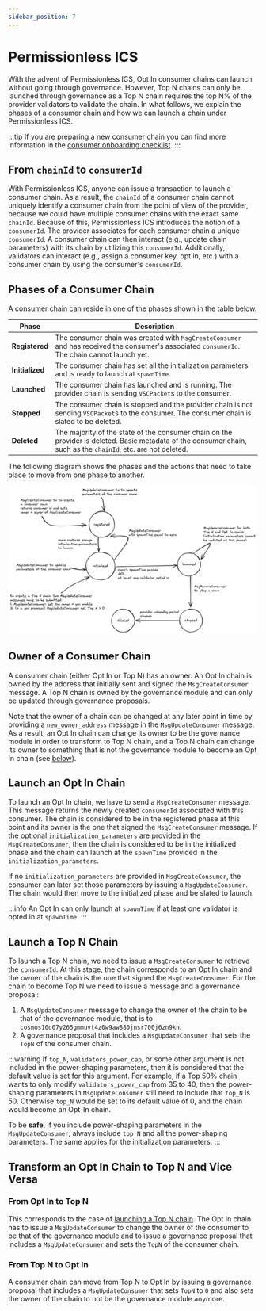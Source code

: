 ```yaml
---
sidebar_position: 7
---
```


# Permissionless ICS 

With the advent of Permissionless ICS, Opt In consumer chains can launch without going through governance.
However, Top N chains can only be launched through governance as a Top N chain requires the top N% of the provider validators to validate the chain.
In what follows, we explain the phases of a consumer chain and how we can launch a chain under Permissionless ICS.

:::tip
If you are preparing a new consumer chain you can find more information in the [consumer onboarding checklist](../consumer-development/onboarding.md).
:::

## From `chainId` to `consumerId`
With Permissionless ICS, anyone can issue a transaction to launch a consumer chain. As a result, the `chainId` of a consumer
chain cannot uniquely identify a consumer chain from the point of view of the provider, because we could have multiple
consumer chains with the exact same `chainId`.
Because of this, Permissionless ICS introduces the notion of a `consumerId`. The provider associates for each consumer chain
a unique `consumerId`. A consumer chain can then interact (e.g., update chain parameters) with its chain by utilizing this `consumerId`.
Additionally, validators can interact (e.g., assign a consumer key, opt in, etc.) with a consumer chain by using the consumer's `consumerId`.

## Phases of a Consumer Chain
A consumer chain can reside in one of the phases shown in the table below.

| **Phase**       | **Description**                                                                                                                                                |
|-----------------|----------------------------------------------------------------------------------------------------------------------------------------------------------------|
| **Registered**  | The consumer chain was created with `MsgCreateConsumer` and has received the consumer's associated `consumerId`. The chain cannot launch yet.                  |
| **Initialized** | The consumer chain has set all the initialization parameters and is ready to launch at `spawnTime`.                                                            |
| **Launched**    | The consumer chain has launched and is running. The provider chain is sending `VSCPacket`s to the consumer.                                                    |
| **Stopped**     | The consumer chain is stopped and the provider chain is not sending `VSCPacket`s to the consumer. The consumer chain is slated to be deleted.                  |
| **Deleted**     | The majority of the state of the consumer chain on the provider is deleted. Basic metadata of the consumer chain, such as the `chainId`, etc. are not deleted. |

The following diagram shows the phases and the actions that need to take place to move from one phase to another.

![phases of a consumer chain](../adrs/figures/adr19_phases_of_a_consumer_chain.png)

## Owner of a Consumer Chain
A consumer chain (either Opt In or Top N) has an owner.
An Opt In chain is owned by the address that initially sent and signed the `MsgCreateConsumer` message.
A Top N chain is owned by the governance module and can only be updated through governance proposals.

Note that the owner of a chain can be changed at any later point in time by providing a `new_owner_address` message
in the `MsgUpdateConsumer` message. As a result, an Opt In chain can change its owner to be the governance module
in order to transform to Top N chain, and a Top N chain can change its owner to something that is not the governance
module to become an Opt In chain (see [below](./permissionless.md#transform-an-opt-in-chain-to-top-n-and-vice-versa)).

## Launch an Opt In Chain
To launch an Opt In chain, we have to send a `MsgCreateConsumer` message. This message returns the newly created `consumerId`
associated with this consumer. The chain is considered to be in the registered phase at this point and its owner is the one
that signed the `MsgCreateConsumer` message.
If the optional `initialization_parameters` are provided in the `MsgCreateConsumer`, then the chain is considered to be in the
initialized phase and the chain can launch at the `spawnTime` provided in the `initialization_parameters`.

If no `initialization_parameters` are provided in `MsgCreateConsumer`, the consumer can later set those parameters
by issuing a `MsgUpdateConsumer`. The chain would then move to the initialized phase and be slated to launch.

:::info
An Opt In can only launch at `spawnTime` if at least one validator is opted in at `spawnTime`.
:::

## Launch a Top N Chain
To launch a Top N chain, we need to issue a `MsgCreateConsumer` to retrieve the `consumerId`. At this stage, the chain
corresponds to an Opt In chain and the owner of the chain is the one that signed the `MsgCreateConsumer`.
For the chain to become Top N we need to issue a message and a governance proposal:

1. A `MsgUpdateConsumer` message to change the owner of the chain to be that of the governance module, that is to `cosmos10d07y265gmmuvt4z0w9aw880jnsr700j6zn9kn`.
2. A governance proposal that includes a `MsgUpdateConsumer` that sets the `TopN` of the consumer chain.

:::warning
If `top_N`, `validators_power_cap`, or some other argument is not included in the power-shaping parameters, then it is considered
that the default value is set for this argument. For example, if a Top 50% chain wants to only modify `validators_power_cap`
from 35 to 40, then the power-shaping parameters in `MsgUpdateConsumer` still need to include that `top_N` is 50. Otherwise
`top_N` would be set to its default value of 0, and the chain would become an Opt-In chain.

To be **safe**, if you include power-shaping parameters in the `MsgUpdateConsumer`, always include `top_N` and all the power-shaping parameters.
The same applies for the initialization parameters.
:::

## Transform an Opt In Chain to Top N and Vice Versa
### From Opt In to Top N
This corresponds to the case of [launching a Top N chain](./permissionless.md#launch-a-top-n-chain). The Opt In chain
has to issue a `MsgUpdateConsumer` to change the owner of the consumer to be that of the governance module and
to issue a governance proposal that includes a `MsgUpdateConsumer` and sets the `TopN` of the consumer chain. 

### From Top N to Opt In
A consumer chain can move from Top N to Opt In by issuing a governance proposal that includes a `MsgUpdateConsumer`
that sets `TopN` to `0` and also sets the owner of the chain to not be the governance module anymore.

